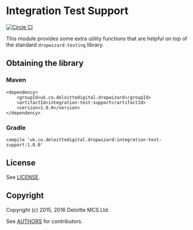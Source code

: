 # Integration Test Support

[![Circle CI](https://circleci.com/gh/DeloitteDigitalUK/dropwizard-integration-test-support.svg?style=svg)](https://circleci.com/gh/DeloitteDigitalUK/dropwizard-integration-test-support)

This module provides some extra utility functions that are helpful on top of the standard `dropwizard-testing` library.

## Obtaining the library

### Maven

    <dependency>
        <groupId>uk.co.deloittedigital.dropwizard</groupId>
        <artifactId>integration-test-support</artifactId>
        <version>1.0.0</version>
    </dependency>

### Gradle

    compile 'uk.co.deloittedigital.dropwizard:integration-test-support:1.0.0'

## License

See [LICENSE](LICENSE.txt).

## Copyright

Copyright (c) 2015, 2016 Deloitte MCS Ltd.

See [AUTHORS](AUTHORS.txt) for contributors.